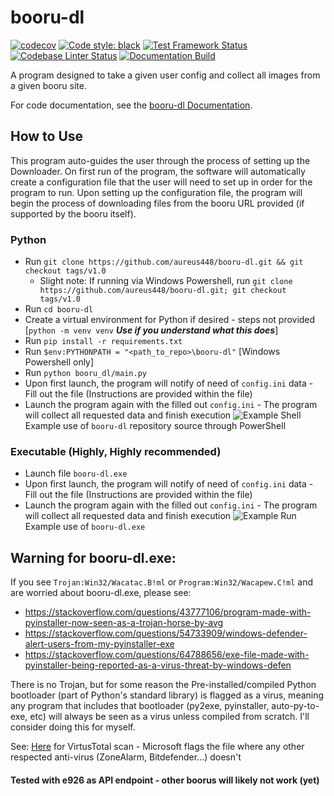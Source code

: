 # booru-dl
[![codecov](https://codecov.io/gh/aureus448/booru-dl/branch/main/graph/badge.svg?token=96GB8WDQO6)](https://codecov.io/gh/aureus448/booru-dl)
[![Code style: black](https://img.shields.io/badge/code%20style-black-000000.svg)](https://github.com/psf/black)
[![Test Framework Status](https://github.com/aureus448/booru-dl/actions/workflows/check_code.yml/badge.svg)](https://github.com/aureus448/booru-dl/actions/workflows/check_code.yml)
[![Codebase Linter Status](https://github.com/aureus448/booru-dl/actions/workflows/check_everything.yml/badge.svg)](https://github.com/aureus448/booru-dl/actions/workflows/check_everything.yml)
[![Documentation Build](https://github.com/aureus448/booru-dl/actions/workflows/build-pages.yml/badge.svg)](https://github.com/aureus448/booru-dl/actions/workflows/build-pages.yml)

A program designed to take a given user config and collect all images from a given booru site.

For code documentation, see the [booru-dl Documentation](https://aureus448.github.io/booru-dl/).

## How to Use
This program auto-guides the user through the process of setting up the Downloader. On first run of the program, the software will automatically create a configuration file that the user will need to set up in order for the program to run. Upon setting up the configuration file, the program will begin the process of downloading files from the booru URL provided (if supported by the booru itself).

### Python
* Run `git clone https://github.com/aureus448/booru-dl.git && git checkout tags/v1.0`
    * Slight note: If running via Windows Powershell, run `git clone https://github.com/aureus448/booru-dl.git; git checkout tags/v1.0`
* Run `cd booru-dl`
* Create a virtual environment for Python if desired - steps not provided [`python -m venv venv` ***Use if you understand what this does***]
* Run `pip install -r requirements.txt`
* Run `$env:PYTHONPATH = "<path_to_repo>\booru-dl"` [Windows Powershell only]
* Run `python booru_dl/main.py`
* Upon first launch, the program will notify of need of `config.ini` data - Fill out the file (Instructions are provided within the file)
* Launch the program again with the filled out `config.ini` - The program will collect all requested data and finish execution
  ![Example Shell](https://user-images.githubusercontent.com/32879417/123506449-251b3a80-d619-11eb-9722-230a46529697.png)
  Example use of `booru-dl` repository source through PowerShell

### Executable (Highly, Highly recommended)
* Launch file `booru-dl.exe`
* Upon first launch, the program will notify of need of `config.ini` data - Fill out the file (Instructions are provided within the file)
* Launch the program again with the filled out `config.ini` - The program will collect all requested data and finish execution
  ![Example Run](https://user-images.githubusercontent.com/32879417/123506578-bbe7f700-d619-11eb-91d1-a9b4d1365650.png)
  Example use of `booru-dl.exe`

## Warning for booru-dl.exe:
If you see `Trojan:Win32/Wacatac.B!ml` or `Program:Win32/Wacapew.C!ml` and are worried about booru-dl.exe, please see:
* https://stackoverflow.com/questions/43777106/program-made-with-pyinstaller-now-seen-as-a-trojan-horse-by-avg
* https://stackoverflow.com/questions/54733909/windows-defender-alert-users-from-my-pyinstaller-exe
* https://stackoverflow.com/questions/64788656/exe-file-made-with-pyinstaller-being-reported-as-a-virus-threat-by-windows-defen

There is no Trojan, but for some reason the Pre-installed/compiled Python bootloader (part of Python's standard library) is flagged as a virus, meaning any program that includes that bootloader (py2exe, pyinstaller, auto-py-to-exe, etc) will always be seen as a virus unless compiled from scratch. I'll consider doing this for myself.

See: [Here](https://www.virustotal.com/gui/file/d34789e7ac425b842788c2b67517181a58a4b56d84fa4c46a378db85d9f81216/detection) for VirtusTotal scan - Microsoft flags the file where any other respected anti-virus (ZoneAlarm, Bitdefender...) doesn't

#### Tested with e926 as API endpoint - other boorus will likely not work (yet)
